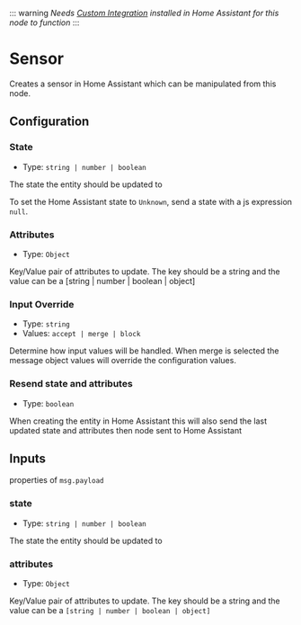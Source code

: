 ::: warning
_Needs [Custom Integration](https://github.com/zachowj/hass-node-red) installed
in Home Assistant for this node to function_
:::

# Sensor

Creates a sensor in Home Assistant which can be manipulated from this node.

## Configuration

### State <Badge text="required"/>

- Type: `string | number | boolean`

The state the entity should be updated to

To set the Home Assistant state to `Unknown`, send a state with a js expression `null`.

### Attributes

- Type: `Object`

Key/Value pair of attributes to update. The key should be a string and the value can be a [string | number | boolean | object]

### Input Override

- Type: `string`
- Values: `accept | merge | block`

Determine how input values will be handled. When merge is selected the message object values will override the configuration values.

### Resend state and attributes

- Type: `boolean`

When creating the entity in Home Assistant this will also send the last updated state and attributes then node sent to Home Assistant

## Inputs

properties of `msg.payload`

### state

- Type: `string | number | boolean`

The state the entity should be updated to

### attributes

- Type: `Object`

Key/Value pair of attributes to update. The key should be a string and the value can be a `[string | number | boolean | object]`
